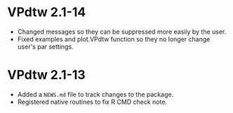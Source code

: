 # VPdtw 2.1-14

* Changed messages so they can be suppressed more easily by the user.
* Fixed examples and plot.VPdtw function so they no longer change user's par settings.

# VPdtw 2.1-13

* Added a `NEWS.md` file to track changes to the package.
* Registered native routines to fix R CMD check note.
